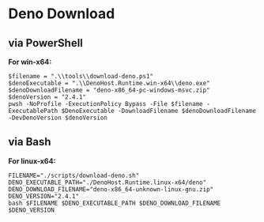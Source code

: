 # Deno Download

## via PowerShell

**For win-x64:**

```shell
$filename = ".\\tools\\download-deno.ps1"
$denoExecutable = ".\\DenoHost.Runtime.win-x64\\deno.exe"
$denoDownloadFilename = "deno-x86_64-pc-windows-msvc.zip"
$denoVersion = "2.4.1"
pwsh -NoProfile -ExecutionPolicy Bypass -File $filename -ExecutablePath $DenoExecutable -DownloadFilename $denoDownloadFilename -DevDenoVersion $denoVersion
```

## via Bash

**For linux-x64:**

```shell
FILENAME="./scripts/download-deno.sh"
DENO_EXECUTABLE_PATH="./DenoHost.Runtime.linux-x64/deno"
DENO_DOWNLOAD_FILENAME="deno-x86_64-unknown-linux-gnu.zip"
DENO_VERSION="2.4.1"
bash $FILENAME $DENO_EXECUTABLE_PATH $DENO_DOWNLOAD_FILENAME $DENO_VERSION
```
